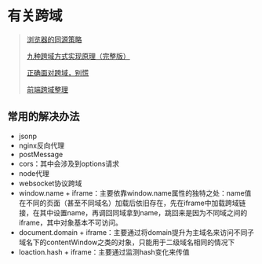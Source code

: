 # 有关跨域

> [浏览器的同源策略](https://developer.mozilla.org/zh-CN/docs/Web/Security/Same-origin_policy)
>
> [九种跨域方式实现原理（完整版）](https://juejin.im/post/5c23993de51d457b8c1f4ee1)
>
> [正确面对跨域，别慌](https://juejin.im/post/5a2f92c65188253e2470f16d)
>
> [前端跨域整理](https://juejin.im/post/5815f4abbf22ec006893b431)

## 常用的解决办法

+ jsonp
+ nginx反向代理
+ postMessage
+ cors：其中会涉及到options请求
+ node代理
+ websocket协议跨域
+ window.name + iframe：主要依靠window.name属性的独特之处：name值在不同的页面（甚至不同域名）加载后依旧存在，先在iframe中加载跨域链接，在其中设置name，再调回同域拿到name，跳回来是因为不同域之间的iframe，其中对象基本不可访问。
+ document.domain + iframe：主要通过将domain提升为主域名来访问不同子域名下的contentWindow之类的对象，只能用于二级域名相同的情况下
+ loaction.hash + iframe：主要通过监测hash变化来传值
